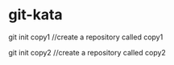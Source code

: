 git-kata
========

git init copy1 //create a repository called copy1

git init copy2 //create a repository called copy2